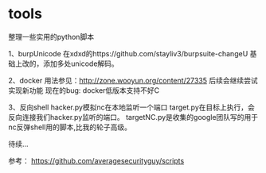 # tools

整理一些实用的python脚本

1、burpUnicode
   在xdxd的https://github.com/stayliv3/burpsuite-changeU 基础上改的，添加多处unicode解码。

2、docker
   用法参见：http://zone.wooyun.org/content/27335 后续会继续尝试实现新功能
   现在的bug: docker低版本支持不好C

3、反向shell
   hacker.py模拟nc在本地监听一个端口
   target.py在目标上执行，会反向连接我们hacker.py监听的端口。
   targetNC.py是收集的google团队写的用于nc反弹shell用的脚本,比我的轮子高级。

   
待续...


参考：
https://github.com/averagesecurityguy/scripts   